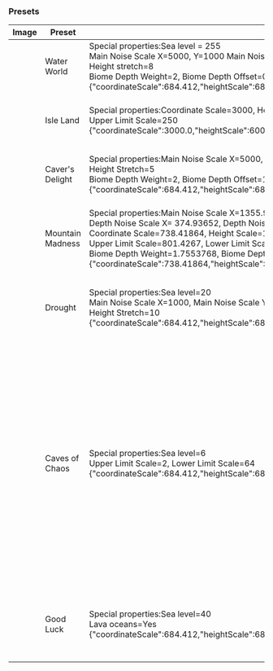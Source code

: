 ### Presets
| Image | Preset           | Preset code                                                                                                                                                                                                                                                                                                                                                                                                                                                                                                                                                                                                                                                                                                                                                                                                                                                                                                                                                                                                                                                                                                                                                                                                                                                                                                                                                                                                                                                                                                                                                                                                                                                                                                                                                                                                                                                                                                                                                                                                                                                                                                                   | Description                                                                                                                                                                                                                                                                                                                                                                                    |
|-------|------------------|-------------------------------------------------------------------------------------------------------------------------------------------------------------------------------------------------------------------------------------------------------------------------------------------------------------------------------------------------------------------------------------------------------------------------------------------------------------------------------------------------------------------------------------------------------------------------------------------------------------------------------------------------------------------------------------------------------------------------------------------------------------------------------------------------------------------------------------------------------------------------------------------------------------------------------------------------------------------------------------------------------------------------------------------------------------------------------------------------------------------------------------------------------------------------------------------------------------------------------------------------------------------------------------------------------------------------------------------------------------------------------------------------------------------------------------------------------------------------------------------------------------------------------------------------------------------------------------------------------------------------------------------------------------------------------------------------------------------------------------------------------------------------------------------------------------------------------------------------------------------------------------------------------------------------------------------------------------------------------------------------------------------------------------------------------------------------------------------------------------------------------|------------------------------------------------------------------------------------------------------------------------------------------------------------------------------------------------------------------------------------------------------------------------------------------------------------------------------------------------------------------------------------------------|
|       | Water World      | Special properties:Sea level = 255<br/>Main Noise Scale X=5000, Y=1000 Main Noise Scale, Main Noise Scale Z=5000<br/>Height stretch=8<br/>Biome Depth Weight=2, Biome Depth Offset=0.5, Biome Scale Weight=2, Biome Scale Offset=0.375<br/>{"coordinateScale":684.412,"heightScale":684.412,"lowerLimitScale":512.0,"upperLimitScale":512.0,"depthNoiseScaleX":200.0,"depthNoiseScaleZ":200.0,"depthNoiseScaleExponent":0.5,"mainNoiseScaleX":5000.0,"mainNoiseScaleY":1000.0,"mainNoiseScaleZ":5000.0,"baseSize":8.5,"stretchY":8.0,"biomeDepthWeight":2.0,"biomeDepthOffset":0.5,"biomeScaleWeight":2.0,"biomeScaleOffset":0.375,"seaLevel":255,"useCaves":true,"useDungeons":true,"dungeonChance":8,"useStrongholds":true,"useVillages":true,"useMineShafts":true,"useTemples":true,"useRavines":true,"useWaterLakes":true,"waterLakeChance":4,"useLavaLakes":true,"lavaLakeChance":80,"useLavaOceans":false,"fixedBiome":-1,"biomeSize":4,"riverSize":4,"dirtSize":33,"dirtCount":10,"dirtMinHeight":0,"dirtMaxHeight":256,"gravelSize":33,"gravelCount":8,"gravelMinHeight":0,"gravelMaxHeight":256,"graniteSize":33,"graniteCount":10,"graniteMinHeight":0,"graniteMaxHeight":80,"dioriteSize":33,"dioriteCount":10,"dioriteMinHeight":0,"dioriteMaxHeight":80,"andesiteSize":33,"andesiteCount":10,"andesiteMinHeight":0,"andesiteMaxHeight":80,"coalSize":17,"coalCount":20,"coalMinHeight":0,"coalMaxHeight":128,"ironSize":9,"ironCount":20,"ironMinHeight":0,"ironMaxHeight":64,"goldSize":9,"goldCount":2,"goldMinHeight":0,"goldMaxHeight":32,"redstoneSize":8,"redstoneCount":8,"redstoneMinHeight":0,"redstoneMaxHeight":16,"diamondSize":8,"diamondCount":1,"diamondMinHeight":0,"diamondMaxHeight":16,"lapisSize":7,"lapisCount":1,"lapisCenterHeight":16,"lapisSpread":16}                                                                                                                                                                                                                                                                                                                                  | A world completely submerged in a moderately deep ocean.                                                                                                                                                                                                                                                                                                                                       |
|       | Isle Land        | Special properties:Coordinate Scale=3000, Height Scale=6000, Height Stretch=10<br/>Upper Limit Scale=250<br/>{"coordinateScale":3000.0,"heightScale":6000.0,"lowerLimitScale":512.0,"upperLimitScale":250.0,"depthNoiseScaleX":200.0,"depthNoiseScaleZ":200.0,"depthNoiseScaleExponent":0.5,"mainNoiseScaleX":80.0,"mainNoiseScaleY":160.0,"mainNoiseScaleZ":80.0,"baseSize":8.5,"stretchY":10.0,"biomeDepthWeight":1.0,"biomeDepthOffset":0.0,"biomeScaleWeight":1.0,"biomeScaleOffset":0.0,"seaLevel":63,"useCaves":true,"useDungeons":true,"dungeonChance":8,"useStrongholds":true,"useVillages":true,"useMineShafts":true,"useTemples":true,"useRavines":true,"useWaterLakes":true,"waterLakeChance":4,"useLavaLakes":true,"lavaLakeChance":80,"useLavaOceans":false,"fixedBiome":-1,"biomeSize":4,"riverSize":4,"dirtSize":33,"dirtCount":10,"dirtMinHeight":0,"dirtMaxHeight":256,"gravelSize":33,"gravelCount":8,"gravelMinHeight":0,"gravelMaxHeight":256,"graniteSize":33,"graniteCount":10,"graniteMinHeight":0,"graniteMaxHeight":80,"dioriteSize":33,"dioriteCount":10,"dioriteMinHeight":0,"dioriteMaxHeight":80,"andesiteSize":33,"andesiteCount":10,"andesiteMinHeight":0,"andesiteMaxHeight":80,"coalSize":17,"coalCount":20,"coalMinHeight":0,"coalMaxHeight":128,"ironSize":9,"ironCount":20,"ironMinHeight":0,"ironMaxHeight":64,"goldSize":9,"goldCount":2,"goldMinHeight":0,"goldMaxHeight":32,"redstoneSize":8,"redstoneCount":8,"redstoneMinHeight":0,"redstoneMaxHeight":16,"diamondSize":8,"diamondCount":1,"diamondMinHeight":0,"diamondMaxHeight":16,"lapisSize":7,"lapisCount":1,"lapisCenterHeight":16,"lapisSpread":16}                                                                                                                                                                                                                                                                                                                                                                                                                                                                         | A world similar toExtreme Hillsbiomes with numerous floating islands.                                                                                                                                                                                                                                                                                                                          |
|       | Caver's Delight  | Special properties:Main Noise Scale X=5000, Main Noise Scale Y=1000, Main Noise Scale Z=5000<br/>Height Stretch=5<br/>Biome Depth Weight=2, Biome Depth Offset=1, Biome Scale Weight=4, Biome Scale Offset=1<br/>{"coordinateScale":684.412,"heightScale":684.412,"lowerLimitScale":512.0,"upperLimitScale":512.0,"depthNoiseScaleX":200.0,"depthNoiseScaleZ":200.0,"depthNoiseScaleExponent":0.5,"mainNoiseScaleX":5000.0,"mainNoiseScaleY":1000.0,"mainNoiseScaleZ":5000.0,"baseSize":8.5,"stretchY":5.0,"biomeDepthWeight":2.0,"biomeDepthOffset":1.0,"biomeScaleWeight":4.0,"biomeScaleOffset":1.0,"seaLevel":63,"useCaves":true,"useDungeons":true,"dungeonChance":8,"useStrongholds":true,"useVillages":true,"useMineShafts":true,"useTemples":true,"useRavines":true,"useWaterLakes":true,"waterLakeChance":4,"useLavaLakes":true,"lavaLakeChance":80,"useLavaOceans":false,"fixedBiome":-1,"biomeSize":4,"riverSize":4,"dirtSize":33,"dirtCount":10,"dirtMinHeight":0,"dirtMaxHeight":256,"gravelSize":33,"gravelCount":8,"gravelMinHeight":0,"gravelMaxHeight":256,"graniteSize":33,"graniteCount":10,"graniteMinHeight":0,"graniteMaxHeight":80,"dioriteSize":33,"dioriteCount":10,"dioriteMinHeight":0,"dioriteMaxHeight":80,"andesiteSize":33,"andesiteCount":10,"andesiteMinHeight":0,"andesiteMaxHeight":80,"coalSize":17,"coalCount":20,"coalMinHeight":0,"coalMaxHeight":128,"ironSize":9,"ironCount":20,"ironMinHeight":0,"ironMaxHeight":64,"goldSize":9,"goldCount":2,"goldMinHeight":0,"goldMaxHeight":32,"redstoneSize":8,"redstoneCount":8,"redstoneMinHeight":0,"redstoneMaxHeight":16,"diamondSize":8,"diamondCount":1,"diamondMinHeight":0,"diamondMaxHeight":16,"lapisSize":7,"lapisCount":1,"lapisCenterHeight":16,"lapisSpread":16}                                                                                                                                                                                                                                                                                                                                                               | A world consisting of dark, expansive caverns with large overhangs on the outside.                                                                                                                                                                                                                                                                                                             |
|       | Mountain Madness | Special properties:Main Noise Scale X=1355.9908, Main Noise Scale Y=745.5343, Main Noise Scale Z=1183.464<br/>Depth Noise Scale X= 374.93652, Depth Noise Scale Z=288.65228, Depth Noise Scale Exponent=1.2092624, Depth Base Size=1.8758626<br/>Coordinate Scale=738.41864, Height Scale=157.69133, Height Stretch=1.7137525<br/>Upper Limit Scale=801.4267, Lower Limit Scale=1254.1643<br/>Biome Depth Weight=1.7553768, Biome Depth Offset=3.4701107, Biome Scale Weight=1.0, Biome Scale Offset=2.535211<br/>{"coordinateScale":738.41864,"heightScale":157.69133,"lowerLimitScale":1254.1643,"upperLimitScale":801.4267,"depthNoiseScaleX":374.93652,"depthNoiseScaleZ":288.65228,"depthNoiseScaleExponent":1.2092624,"mainNoiseScaleX":1355.9908,"mainNoiseScaleY":745.5343,"mainNoiseScaleZ":1183.464,"baseSize":1.8758626,"stretchY":1.7137525,"biomeDepthWeight":1.7553768,"biomeDepthOffset":3.4701107,"biomeScaleWeight":1.0,"biomeScaleOffset":2.535211,"seaLevel":63,"useCaves":true,"useDungeons":true,"dungeonChance":8,"useStrongholds":true,"useVillages":true,"useMineShafts":true,"useTemples":true,"useRavines":true,"useWaterLakes":true,"waterLakeChance":4,"useLavaLakes":true,"lavaLakeChance":80,"useLavaOceans":false,"fixedBiome":-1,"biomeSize":4,"riverSize":4,"dirtSize":33,"dirtCount":10,"dirtMinHeight":0,"dirtMaxHeight":256,"gravelSize":33,"gravelCount":8,"gravelMinHeight":0,"gravelMaxHeight":256,"graniteSize":33,"graniteCount":10,"graniteMinHeight":0,"graniteMaxHeight":80,"dioriteSize":33,"dioriteCount":10,"dioriteMinHeight":0,"dioriteMaxHeight":80,"andesiteSize":33,"andesiteCount":10,"andesiteMinHeight":0,"andesiteMaxHeight":80,"coalSize":17,"coalCount":20,"coalMinHeight":0,"coalMaxHeight":128,"ironSize":9,"ironCount":20,"ironMinHeight":0,"ironMaxHeight":64,"goldSize":9,"goldCount":2,"goldMinHeight":0,"goldMaxHeight":32,"redstoneSize":8,"redstoneCount":8,"redstoneMinHeight":0,"redstoneMaxHeight":16,"diamondSize":8,"diamondCount":1,"diamondMinHeight":0,"diamondMaxHeight":16,"lapisSize":7,"lapisCount":1,"lapisCenterHeight":16,"lapisSpread":16} | A world consisting of tall, extremely steep mountains, often with overhangs, cliffs and some big caverns.                                                                                                                                                                                                                                                                                      |
|       | Drought          | Special properties:Sea level=20<br/>Main Noise Scale X=1000, Main Noise Scale Y=3000, Main Noise Scale Z=1000<br/>Height Stretch=10<br/>{"coordinateScale":684.412,"heightScale":684.412,"lowerLimitScale":512.0,"upperLimitScale":512.0,"depthNoiseScaleX":200.0,"depthNoiseScaleZ":200.0,"depthNoiseScaleExponent":0.5,"mainNoiseScaleX":1000.0,"mainNoiseScaleY":3000.0,"mainNoiseScaleZ":1000.0,"baseSize":8.5,"stretchY":10.0,"biomeDepthWeight":1.0,"biomeDepthOffset":0.0,"biomeScaleWeight":1.0,"biomeScaleOffset":0.0,"seaLevel":20,"useCaves":true,"useDungeons":true,"dungeonChance":8,"useStrongholds":true,"useVillages":true,"useMineShafts":true,"useTemples":true,"useRavines":true,"useWaterLakes":true,"waterLakeChance":4,"useLavaLakes":true,"lavaLakeChance":80,"useLavaOceans":false,"fixedBiome":-1,"biomeSize":4,"riverSize":4,"dirtSize":33,"dirtCount":10,"dirtMinHeight":0,"dirtMaxHeight":256,"gravelSize":33,"gravelCount":8,"gravelMinHeight":0,"gravelMaxHeight":256,"graniteSize":33,"graniteCount":10,"graniteMinHeight":0,"graniteMaxHeight":80,"dioriteSize":33,"dioriteCount":10,"dioriteMinHeight":0,"dioriteMaxHeight":80,"andesiteSize":33,"andesiteCount":10,"andesiteMinHeight":0,"andesiteMaxHeight":80,"coalSize":17,"coalCount":20,"coalMinHeight":0,"coalMaxHeight":128,"ironSize":9,"ironCount":20,"ironMinHeight":0,"ironMaxHeight":64,"goldSize":9,"goldCount":2,"goldMinHeight":0,"goldMaxHeight":32,"redstoneSize":8,"redstoneCount":8,"redstoneMinHeight":0,"redstoneMaxHeight":16,"diamondSize":8,"diamondCount":1,"diamondMinHeight":0,"diamondMaxHeight":16,"lapisSize":7,"lapisCount":1,"lapisCenterHeight":16,"lapisSpread":16}                                                                                                                                                                                                                                                                                                                                                                                                                                       | A world with low sea levels and small "ocean lakes" with expansive areas of gravel.                                                                                                                                                                                                                                                                                                            |
|       | Caves of Chaos   | Special properties:Sea level=6<br/>Upper Limit Scale=2, Lower Limit Scale=64<br/>{"coordinateScale":684.412,"heightScale":684.412,"lowerLimitScale":64.0,"upperLimitScale":2.0,"depthNoiseScaleX":200.0,"depthNoiseScaleZ":200.0,"depthNoiseScaleExponent":0.5,"mainNoiseScaleX":80.0,"mainNoiseScaleY":160.0,"mainNoiseScaleZ":80.0,"baseSize":8.5,"stretchY":12.0,"biomeDepthWeight":1.0,"biomeDepthOffset":0.0,"biomeScaleWeight":1.0,"biomeScaleOffset":0.0,"seaLevel":6,"useCaves":true,"useDungeons":true,"dungeonChance":8,"useStrongholds":true,"useVillages":true,"useMineShafts":true,"useTemples":true,"useRavines":true,"useWaterLakes":true,"waterLakeChance":4,"useLavaLakes":true,"lavaLakeChance":80,"useLavaOceans":false,"fixedBiome":-1,"biomeSize":4,"riverSize":4,"dirtSize":33,"dirtCount":10,"dirtMinHeight":0,"dirtMaxHeight":256,"gravelSize":33,"gravelCount":8,"gravelMinHeight":0,"gravelMaxHeight":256,"graniteSize":33,"graniteCount":10,"graniteMinHeight":0,"graniteMaxHeight":80,"dioriteSize":33,"dioriteCount":10,"dioriteMinHeight":0,"dioriteMaxHeight":80,"andesiteSize":33,"andesiteCount":10,"andesiteMinHeight":0,"andesiteMaxHeight":80,"coalSize":17,"coalCount":20,"coalMinHeight":0,"coalMaxHeight":128,"ironSize":9,"ironCount":20,"ironMinHeight":0,"ironMaxHeight":64,"goldSize":9,"goldCount":2,"goldMinHeight":0,"goldMaxHeight":32,"redstoneSize":8,"redstoneCount":8,"redstoneMinHeight":0,"redstoneMaxHeight":16,"diamondSize":8,"diamondCount":1,"diamondMinHeight":0,"diamondMaxHeight":16,"lapisSize":7,"lapisCount":1,"lapisCenterHeight":16,"lapisSpread":16}                                                                                                                                                                                                                                                                                                                                                                                                                                                                                                       | A world with tall, expansive caves that have numerous springs. They are so porous that parts of the caves are sunlit and have vegetation. Caves often have wacky structures that hang from the ceiling. Sometimes, they have expanses of water near the floor, despite the low sea level. Floating islands are a common sight, but they are less frequent than in Isle Land orAmplifiedworlds. |
|       | Good Luck        | Special properties:Sea level=40<br/>Lava oceans=Yes<br/>{"coordinateScale":684.412,"heightScale":684.412,"lowerLimitScale":512.0,"upperLimitScale":512.0,"depthNoiseScaleX":200.0,"depthNoiseScaleZ":200.0,"depthNoiseScaleExponent":0.5,"mainNoiseScaleX":80.0,"mainNoiseScaleY":160.0,"mainNoiseScaleZ":80.0,"baseSize":8.5,"stretchY":12.0,"biomeDepthWeight":1.0,"biomeDepthOffset":0.0,"biomeScaleWeight":1.0,"biomeScaleOffset":0.0,"seaLevel":40,"useCaves":true,"useDungeons":true,"dungeonChance":8,"useStrongholds":true,"useVillages":true,"useMineShafts":true,"useTemples":true,"useRavines":true,"useWaterLakes":true,"waterLakeChance":4,"useLavaLakes":true,"lavaLakeChance":80,"useLavaOceans":false,"fixedBiome":-1,"biomeSize":4,"riverSize":4,"dirtSize":33,"dirtCount":10,"dirtMinHeight":0,"dirtMaxHeight":256,"gravelSize":33,"gravelCount":8,"gravelMinHeight":0,"gravelMaxHeight":256,"graniteSize":33,"graniteCount":10,"graniteMinHeight":0,"graniteMaxHeight":80,"dioriteSize":33,"dioriteCount":10,"dioriteMinHeight":0,"dioriteMaxHeight":80,"andesiteSize":33,"andesiteCount":10,"andesiteMinHeight":0,"andesiteMaxHeight":80,"coalSize":17,"coalCount":20,"coalMinHeight":0,"coalMaxHeight":128,"ironSize":9,"ironCount":20,"ironMinHeight":0,"ironMaxHeight":64,"goldSize":9,"goldCount":2,"goldMinHeight":0,"goldMaxHeight":32,"redstoneSize":8,"redstoneCount":8,"redstoneMinHeight":0,"redstoneMaxHeight":16,"diamondSize":8,"diamondCount":1,"diamondMinHeight":0,"diamondMaxHeight":16,"lapisSize":7,"lapisCount":1,"lapisCenterHeight":16,"lapisSpread":16}                                                                                                                                                                                                                                                                                                                                                                                                                                                                                                                            | A predominantly stone and gravel world with lava oceans, dry rivers, and little or no vegetation or animals.                                                                                                                                                                                                                                                                                   |


